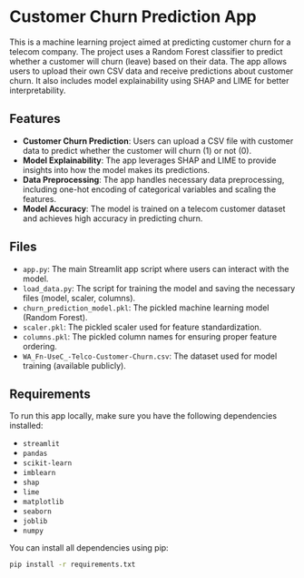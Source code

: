 # Customer Churn Prediction App

This is a machine learning project aimed at predicting customer churn for a telecom company. The project uses a Random Forest classifier to predict whether a customer will churn (leave) based on their data. The app allows users to upload their own CSV data and receive predictions about customer churn. It also includes model explainability using SHAP and LIME for better interpretability.

## Features

- **Customer Churn Prediction**: Users can upload a CSV file with customer data to predict whether the customer will churn (1) or not (0).
- **Model Explainability**: The app leverages SHAP and LIME to provide insights into how the model makes its predictions.
- **Data Preprocessing**: The app handles necessary data preprocessing, including one-hot encoding of categorical variables and scaling the features.
- **Model Accuracy**: The model is trained on a telecom customer dataset and achieves high accuracy in predicting churn.

## Files

- `app.py`: The main Streamlit app script where users can interact with the model.
- `load_data.py`: The script for training the model and saving the necessary files (model, scaler, columns).
- `churn_prediction_model.pkl`: The pickled machine learning model (Random Forest).
- `scaler.pkl`: The pickled scaler used for feature standardization.
- `columns.pkl`: The pickled column names for ensuring proper feature ordering.
- `WA_Fn-UseC_-Telco-Customer-Churn.csv`: The dataset used for model training (available publicly).

## Requirements

To run this app locally, make sure you have the following dependencies installed:

- `streamlit`
- `pandas`
- `scikit-learn`
- `imblearn`
- `shap`
- `lime`
- `matplotlib`
- `seaborn`
- `joblib`
- `numpy`

You can install all dependencies using pip:

```bash
pip install -r requirements.txt

